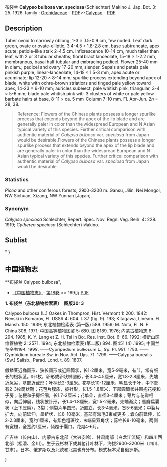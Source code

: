 布袋兰 **Calypso bulbosa var. speciosa** (Schlechter) Makino J. Jap. Bot. 3: 25. 1926.
family : [Orchidaceae](http://www.iplant.cn/info/Orchidaceae?t=foc) - [PDF](http://www.iplant.cn/foc/pdf/Orchidaceae.pdf)>>[Calypso](http://www.iplant.cn/info/Calypso?t=foc) - [PDF](http://www.iplant.cn/foc/pdf/Calypso.pdf)

## Description

Tuber ovoid to narrowly oblong, 1-3 × 0.5-0.9 cm, few noded. Leaf dark green, ovate or ovate-elliptic, 3.4-4.5 × 1.8-2.8 cm, base subtruncate, apex acute; petiole-like stalk 2-4.5 cm. Inflorescence 10-14 cm, much taller than leaf, with 2 or 3 tubular sheaths; floral bract lanceolate, 15-18 × 1-2.2 mm, membranous, basal half tubular and embracing pedicel. Flower 25-40 mm in diam.; pedicel and ovary 17-20 mm, slender. Sepals and petals pale pinkish purple, linear-lanceolate, 14-18 × 1.5-3 mm, apex acute or acuminate; lip 12-20 × 8-14 mm; spurlike process extending beyond apex of blade, white with ochre-brown striations and tinged pale yellow toward apex, 14-23 × 6-10 mm; auricles suberect, pale whitish pink, triangular, 3-4 × 5-6 mm; blade pale whitish pink with 3 clusters of white or pale yellow barbate hairs at base, 8-11 × ca. 5 mm. Column 7-10 mm. Fl. Apr-Jun. 2*n* = 28, 38.


> Reference: 
> Flowers of the Chinese plants possess a longer spurlike process that extends beyond the apex of the lip blade and are generally paler in color than the widespread European and N Asian typical variety of this species. Further critical comparison with authentic material of *Calypso bulbosa* var. *speciosa* from Japan would be desirable.Flowers of the Chinese plants possess a longer spurlike process that extends beyond the apex of the lip blade and are generally paler in color than the widespread European and N Asian typical variety of this species. Further critical comparison with authentic material of *Calypso bulbosa* var. *speciosa* from Japan would be desirable.

### Statistics
*Picea* and other coniferous forests; 2900-3200 m. Gansu, Jilin, Nei Mongol, NW Sichuan, Xizang, NW Yunnan [Japan].

### Synonym
*Calypso speciosa* Schlechter, Repert. Spec. Nov. Regni Veg. Beih. 4: 228. 1919; *Cytherea speciosa* (Schlechter) Makino.


## Sublist
"
}
## 中国植物志



**布袋兰 Calypso bulbosa",



* [《中国植物志》](http://www.iplant.cn/frps)- [第18卷](http://www.iplant.cn/frps/vol/18) >> 169页 [PDF](http://www.iplant.cn/frps/pdf/18/169.pdf)


**1. 布袋兰（东北植物检索表）　图版30: 3**

Calypso bulbosa (L.) Oakes in Thompson, Hist. Vermont 1: 200. 1842: Nevski in Komarov, Fl. USSR 4: 604. t. 37 (fig. 9). 193; Kitagawa, Lineam. Fl. Mansh. 150. 1939; 东北植物检索表 (第一版) 589. 1959; M. Nota, Fl. N. E. China 308. 1971; 中国高等植物图鉴 5: 680. 图 8189. 1976; 内蒙古植物志 8: 294. 1985; K. Y. Lang et Z. H. Tsi in Bot. Res. Inst. Bot. 6: 66. 1992; 横断山区维管植物 2: 2571. 1994; 东北植物检索表 (第二版) 894. 图451 (4) .1995; 中国兰花全书194. 1998. ——Cypripedium bulbosum L., Sp. Pl. 951. 1753. ——Cymbidium boreale Sw. in Nov. Act. Ups. 71. 1799. ——Calypsa borealis (Sw.) Salisb., Parad. Lond. t. 89. 1807.

假鳞茎近椭圆形、狭长圆形或近圆筒状，长1-2厘米，宽5-9毫米，有节，常有细长的根状茎。叶1枚，卵形或卵状椭圆形，长3.4-4.5厘米，宽1.8-2.8厘米，先端近急尖，基部近截形；叶柄长2-3厘米。花葶长10-12厘米，明显长于叶，中下部有2-3枚筒状鞘；花苞片膜质，披针形，长1.5-1.8厘米，下部圆筒状并围抱花梗和子房；花梗和子房纤细，长1.7-2厘米；花单朵，直径3-4厘米；萼片与花瓣相似，向后伸展，线状披针形，长1.4-1.8厘米，宽1.5-2毫米，先端渐尖；唇瓣扁囊状（上下压扁），3裂；侧裂片半圆形，近直立，长3-4毫米，宽5-6毫米；中裂片扩大，向前延伸，呈铲状，长8-10毫米，基部有髯毛3束或更多；囊向前延伸，长2-2.3厘米，宽约1厘米，有紫色粗斑纹，末端呈双角状；蕊柱长8-10毫米，两侧有宽翅，全宽约1厘米，倾覆于囊口。花期4-6月。

产吉林（长白山）、内蒙古东北部（大兴安岭）、甘肃南部（白龙江流域）和四川西北部（松潘、金川）。生于云杉林下或其他针叶林下，海拔2900-3200米（四川、甘肃）。日本、俄罗斯以及北欧和北美也有分布。模式标本采自俄罗斯。



}